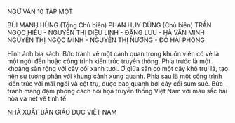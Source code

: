 NGỮ VĂN 10
TẬP MỘT

BÙI MẠNH HÙNG (Tổng Chủ biên)
PHAN HUY DŨNG (Chủ biên)
TRẦN NGỌC HIẾU - NGUYỄN THỊ DIỆU LINH - ĐẶNG LƯU - HÀ VĂN MINH
NGUYỄN THỊ NGỌC MINH - NGUYỄN THỊ NƯƠNG - ĐỖ HẢI PHONG

Hình ảnh bìa sách: Bức tranh vẽ một cảnh quan trong khuôn viên có vẻ là một ngôi đền hoặc công trình kiến trúc truyền thống. Phía trước là một khoảng sân rộng với cây cối xanh tươi. Ở giữa sân có một cây khô trụi lá, tạo nên sự tương phản với khung cảnh xung quanh. Phía sau là một công trình kiến trúc với mái ngói và cột trụ, được bao quanh bởi cây cối sum suê. Bức tranh mang đậm phong cách hội họa truyền thống Việt Nam với màu sắc hài hòa và nét vẽ tinh tế.

NHÀ XUẤT BẢN GIÁO DỤC VIỆT NAM